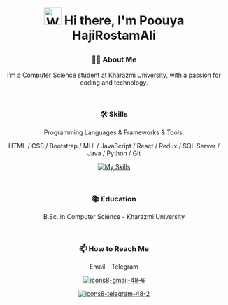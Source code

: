 # <p align=center><img src="https://raw.githubusercontent.com/Tarikul-Islam-Anik/Animated-Fluent-Emojis/master/Emojis/Hand%20gestures/Waving%20Hand%20Light%20Skin%20Tone.png" alt="Waving Hand Light Skin Tone" width="40" height="40" /> Hi there, I'm Poouya HajiRostamAli</p>

### <p align=center>**👨‍💻 About Me**</p>

<p align=center>I’m a Computer Science student at Kharazmi University, with a passion for coding and technology.</p>
</br>

### <p align=center>**🛠️ Skills**</p>

<p align=center>Programming Languages & Frameworks & Tools:</p>

<p align=center>
HTML / CSS / Bootstrap / MUI / JavaScript / React / Redux / SQL Server / Java / Python / Git
</p>

<div align=center>
  
  [![My Skills](https://skillicons.dev/icons?i=html,css,bootstrap,mui,js,react,redux,mysql,java,python,ai,git)](https://skillicons.dev)

</div>
</br>

### <p align=center>📚 Education</p>

<p align=center>B.Sc. in Computer Science - Kharazmi University</p>
</br>

### <p align=center>📫 How to Reach Me</p>
<p align=center>Email - Telegram</p>
<div align=center>
  <a href="mailto:poouyah@gmail.com">
    
   ![icons8-gmail-48-6](https://github.com/user-attachments/assets/ebcd580f-5693-4792-91dc-ee9a119ca0f1)
  
  </a>
  <a href="t.me/Poouyah">
    
   ![icons8-telegram-48-2](https://github.com/user-attachments/assets/803e5967-65e6-4403-90c0-b2005f8a1100)
  
  </a>
</div>
